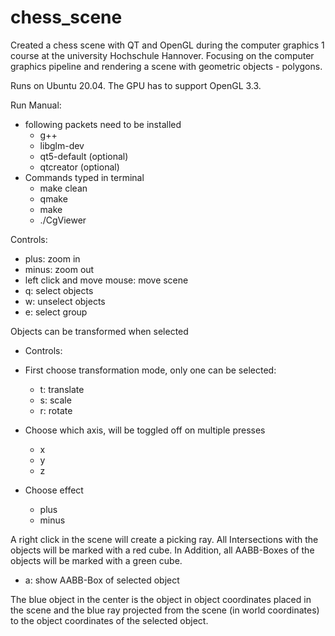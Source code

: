 # chess_scene

Created a chess scene with QT and OpenGL during the computer graphics 1 course at the university Hochschule Hannover. Focusing on the computer graphics pipeline and rendering a scene with geometric objects - polygons.

Runs on Ubuntu 20.04. The GPU has to support OpenGL 3.3.

Run Manual:

- following packets need to be installed
  - g++
  - libglm-dev
  - qt5-default (optional)
  - qtcreator (optional)
- Commands typed in terminal
  - make clean
  - qmake
  - make
  - ./CgViewer

Controls:

- plus: zoom in
- minus: zoom out
- left click and move mouse: move scene
- q: select objects
- w: unselect objects
- e: select group

Objects can be transformed when selected

- Controls:

- First choose transformation mode, only one can be selected:
  - t: translate
  - s: scale
  - r: rotate
- Choose which axis, will be toggled off on multiple presses
  - x
  - y
  - z
- Choose effect
  - plus
  - minus

A right click in the scene will create a picking ray. All Intersections with the objects will be marked with a red cube. In Addition, all AABB-Boxes of the objects will be marked with a green cube.

- a: show AABB-Box of selected object

The blue object in the center is the object in object coordinates placed in the scene and the blue ray projected from the scene (in world coordinates) to the object coordinates of the selected object.

